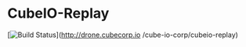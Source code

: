 # CubeIO-Replay

[![Build Status](http://drone.cubecorp.io/api/badges/cube-io-corp/cubeio-replay/status.svg)](http://drone.cubecorp.io
/cube-io-corp/cubeio-replay)
